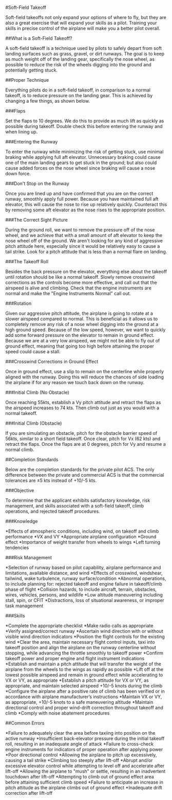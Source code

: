 #Soft-Field Takeoff

Soft-field takeoffs not only expand your options of where to fly, but they are also a great exercise that will expand your skills as a pilot. Training your skills in precise control of the airplane will make you a better pilot overall.

##What is a Soft-Field Takeoff?

A soft-field takeoff is a technique used by pilots to safely depart from soft landing surfaces such as grass, gravel, or dirt runways. The goal is to keep as much weight off of the landing gear, specifically the nose wheel, as possible to reduce the risk of the wheels digging into the ground and potentially getting stuck.

##Proper Technique

Everything pilots do in a soft-field takeoff, in comparison to a normal takeoff, is to reduce pressure on the landing gear. This is achieved by changing a few things, as shown below.

###Flaps

Set the flaps to 10 degrees. We do this to provide as much lift as quickly as possible during takeoff. Double check this before entering the runway and when lining up.

###Entering the Runway

To enter the runway while minimizing the risk of getting stuck, use minimal braking while applying full aft elevator. Unnecessary braking could cause one of the main landing gears to get stuck in the ground; but also could cause added forces on the nose wheel since braking will cause a nose down force.

###Don't Stop on the Runway

Once you are lined up and have confirmed that you are on the correct runway, smoothly apply full power. Because you have maintained full aft elevator, this will cause the nose to rise up relatively quickly. Counteract this by removing some aft elevator as the nose rises to the appropriate position.

###The Correct Sight Picture

During the ground roll, we want to remove the pressure off of the nose wheel, and we achieve that with a small amount of aft elevator to keep the nose wheel off of the ground. We aren't looking for any kind of aggressive pitch attitude here, especially since it would be relatively easy to cause a tail strike. Look for a pitch attitude that is less than a normal flare on landing.

###The Takeoff Roll

Besides the back pressure on the elevator, everything else about the takeoff until rotation should be like a normal takeoff. Slowly remove crosswind corrections as the controls become more effective, and call out that the airspeed is alive and climbing. Check that the engine instruments are normal and make the "Engine Instruments Normal" call out.

###Rotation

Given our aggressive pitch attitude, the airplane is going to rotate at a slower airspeed compared to normal. This is beneficial as it allows us to completely remove any risk of a nose wheel digging into the ground at a high ground speed. Because of the low speed, however, we want to quickly add some forward pressure on the elevator to remain in ground effect. Because we are at a very low airspeed, we might not be able to fly out of ground effect, meaning that going too high before attaining the proper speed could cause a stall.

###Crosswind Corrections in Ground Effect

Once in ground effect, use a slip to remain on the centerline while properly aligned with the runway. Doing this will reduce the chances of side loading the airplane if for any reason we touch back down on the runway.

###Initial Climb (No Obstacle)

Once reaching 55kts, establish a Vy pitch attitude and retract the flaps as the airspeed increases to 74 kts. Then climb out just as you would with a normal takeoff.

###Initial Climb (Obstacle)

If you are simulating an obstacle, pitch for the obstacle barrier speed of 56kts, similar to a short field takeoff. Once clear, pitch for Vx (62 kts) and retract the flaps. Once the flaps are at 0 degrees, pitch for Vy and resume a normal climb.

##Completion Standards

Below are the completion standards for the private pilot ACS. The only difference between the private and commercial ACS is that the commercial tolerances are ±5 kts instead of +10/-5 kts.

###Objective

To determine that the applicant exhibits satisfactory knowledge, risk management, and skills associated with a soft-field takeoff, climb operations, and rejected takeoff procedures.

###Knowledge

*Effects of atmospheric conditions, including wind, on takeoff and climb performance
*VX and VY
*Appropriate airplane configuration
*Ground effect
*Importance of weight transfer from wheels to wings
*Left turning tendencies

###Risk Management

*Selection of runway based on pilot capability, airplane performance and limitations, available distance, and wind
*Effects of crosswind, windshear, tailwind, wake turbulence, runway surface/condition
*Abnormal operations, to include planning for: rejected takeoff and engine failure in takeoff/climb phase of flight
*Collision hazards, to include aircraft, terrain, obstacles, wires, vehicles, persons, and wildlife
*Low altitude maneuvering including stall, spin, or CFIT
*Distractions, loss of situational awareness, or improper task management

###Skills

*Complete the appropriate checklist
*Make radio calls as appropriate
*Verify assigned/correct runway
*Ascertain wind direction with or without visible wind direction indicators
*Position the flight controls for the existing wind
*Clear the area, maintain necessary flight control inputs, taxi into takeoff position and align the airplane on the runway centerline without stopping, while advancing the throttle smoothly to takeoff power
*Confirm takeoff power and proper engine and flight instrument indications
*Establish and maintain a pitch attitude that will transfer the weight of the airplane from the wheels to the wings as rapidly as possible
*Lift off at the lowest possible airspeed and remain in ground effect while accelerating to VX or VY, as appropriate
*Establish a pitch attitude for VX or VY, as appropriate, and maintain selected airspeed +10/-5 knots during the climb
*Configure the airplane after a positive rate of climb has been verified or in accordance with airplane manufacturer’s instructions
*Maintain VX or VY, as appropriate, +10/-5 knots to a safe maneuvering altitude
*Maintain directional control and proper wind-drift correction throughout takeoff and climb
*Comply with noise abatement procedures

##Common Errors

*Failure to adequately clear the area before taxiing into position on the active runway
*Insufficient back-elevator pressure during the initial takeoff roll, resulting in an inadequate angle of attack
*Failure to cross-check engine instruments for indicators of proper operation after applying power
*Poor directional control
*Allowing the airplane to pitch up excessively, causing a tail strike
*Climbing too steeply after lift-off
*Abrupt and/or excessive elevator control while attempting to level off and accelerate after lift-off
*Allowing the airplane to "mush" or settle, resulting in an inadvertent touchdown after lift-off
*Attempting to climb out of ground effect area before attaining sufficient climb speed
*Failure to anticipate an increase in pitch attitude as the airplane climbs out of ground effect
*Inadequate drift correction after lift-off

